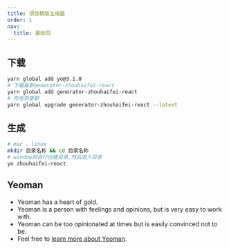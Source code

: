 ```yaml
---
title: 项目模版生成器
order: 1
nav:
  title: 基础包
---
```


## 下载

```bash
yarn global add yo@3.1.0
# 下载最新generator-zhouhaifei-react
yarn global add generator-zhouhaifei-react
# 存在则更新
yarn global upgrade generator-zhouhaifei-react --latest
```

## 生成

```bash
# mac 、linux
mkdir 目录名称 && cd 目录名称
# window则自行创建目录,然后进入目录
yo zhouhaifei-react
```

## Yeoman

- Yeoman has a heart of gold.
- Yeoman is a person with feelings and opinions, but is very easy to work with.
- Yeoman can be too opinionated at times but is easily convinced not to be.
- Feel free to [learn more about Yeoman](http://yeoman.io/).
